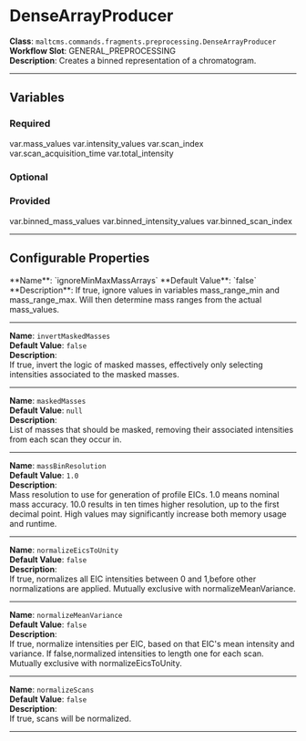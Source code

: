 <h1>DenseArrayProducer</h1>

**Class**: `maltcms.commands.fragments.preprocessing.DenseArrayProducer`  
**Workflow Slot**: GENERAL_PREPROCESSING  
**Description**: Creates a binned representation of a chromatogram.  

---

<h2>Variables</h2>
<h3>Required</h3>
	var.mass_values
	var.intensity_values
	var.scan_index
	var.scan_acquisition_time
	var.total_intensity

<h3>Optional</h3>

<h3>Provided</h3>
	var.binned_mass_values
	var.binned_intensity_values
	var.binned_scan_index


---

<h2>Configurable Properties</h2>
**Name**: `ignoreMinMaxMassArrays`  
**Default Value**: `false`  
**Description**:  
If true, ignore values in variables mass_range_min and mass_range_max. Will then determine mass ranges from the actual mass_values.  

---

**Name**: `invertMaskedMasses`  
**Default Value**: `false`  
**Description**:  
If true, invert the logic of masked masses, effectively only selecting intensities associated to the masked masses.  

---

**Name**: `maskedMasses`  
**Default Value**: `null`  
**Description**:  
List of masses that should be masked, removing their associated intensities from each scan they occur in.  

---

**Name**: `massBinResolution`  
**Default Value**: `1.0`  
**Description**:  
Mass resolution to use for generation of profile EICs. 1.0 means nominal mass accuracy. 10.0 results in ten times higher resolution, up to the first decimal point. High values may significantly increase both memory usage and runtime.  

---

**Name**: `normalizeEicsToUnity`  
**Default Value**: `false`  
**Description**:  
If true, normalizes all EIC intensities between 0 and 1,before other normalizations are applied. Mutually exclusive with normalizeMeanVariance.  

---

**Name**: `normalizeMeanVariance`  
**Default Value**: `false`  
**Description**:  
If true, normalize intensities per EIC, based on that EIC's mean intensity and variance. If false,normalized intensities to length one for each scan. Mutually exclusive with normalizeEicsToUnity.  

---

**Name**: `normalizeScans`  
**Default Value**: `false`  
**Description**:  
If true, scans will be normalized.  

---


